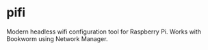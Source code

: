 # pifi
Modern headless wifi configuration tool for Raspberry Pi. Works with Bookworm using Network Manager.
